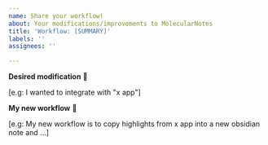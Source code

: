 ```yaml
---
name: Share your workflow!
about: Your modifications/improvements to MolecularNotes
title: 'Workflow: [SUMMARY]'
labels: ''
assignees: ''

---
```


**Desired modification** :thinking:

[e.g: I wanted to integrate with "x app"]

**My new workflow** :rocket:

[e.g: My new workflow is to copy highlights from x app into a new obsidian note and ...]
